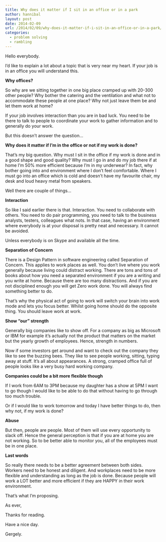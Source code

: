 ```yaml
---
title: Why does it matter if I sit in an office or in a park
author: hannibal
layout: post
date: 2014-02-09
url: /2014/02/09/why-does-it-matter-if-i-sit-in-an-office-or-in-a-park/
categories:
  - problem solving
  - rambling
---
```

Hello everybody. 

I&#8217;d like to explain a lot about a topic that is very near my heart. If your job is in an office you will understand this. 

**Why offices?**

So why are we sitting together in one big place cramped up with 20-300 other people? Why bother the catering and the ventilation and what not to accommodate these people at one place? Why not just leave them be and let them work at home? 

If your job involves interaction than you are in bad luck. You need to be there to talk to people to coordinate your work to gather information and to generally do your work. 

But this doesn&#8217;t answer the question&#8230;

**Why does it matter if I&#8217;m in the office or not if my work is done?**

That&#8217;s my big question. Why must I sit in the office if my work is done and in a good shape and good quality? Why must I go in and do my job there if at home I&#8217;m 50% more efficient because I&#8217;m in my underwear? In fact, why bother going into and environment where I don&#8217;t feel comfortable. Where I must go into an office which is cold and doesn&#8217;t have my favourite chair, my desk and loud heavy metal from speakers.

Well there are couple of things&#8230; 

**Interaction**

So like I said earlier there is that. Interaction. You need to collaborate with others. You need to do pair programming, you need to talk to the business analysts, testers, colleagues what nots. In that case, having an environment where everybody is at your disposal is pretty neat and necessary. It cannot be avoided. 

Unless everybody is on Skype and available all the time. 

**Separation of Concern**

There is a Design Pattern in software engineering called Separation of Concern. This applies to work places as well. You don&#8217;t live where you work generally because living could distract working. There are tons and tons of books about how you need a separated environment if you are a writing and you write at home. Because there are too many distractions. And if you are not disciplined enough you will get Zero work done. You will always find something better to do. 

That&#8217;s why the physical act of going to work will switch your brain into work mode and lets you focus better. Whilst going home should do the opposite thing. You should leave work at work.

**Show &#8220;our&#8221; strength**

Generally big companies like to show off. For a company as big as Microsoft or IBM for example it&#8217;s actually not the product that matters on the market but the yearly growth of employees. Hence, strength in numbers. 

Now if some investors get around and want to check out the company they like to see the buzzing bees. They like to see people working, sitting, typing away at stuff. It&#8217;s all about appearances. A strong, cramped office full of people looks like a very busy hard working company.

**Companies could be a bit more flexible though**

If I work from 6AM to 3PM because my daughter has a show at 5PM I want to go though I would like to be able to do that without having to go through too much trouble. 

Or if I would like to work tomorrow and today I have better things to do, then why not, if my work is done? 

**Abuse**

But then, people are people. Most of them will use every opportunity to slack off. Hence the general perception is that if you are at home you are not working. So to be better able to monitor you, all of the employees must be in one place.

**Last words**

So really there needs to be a better agreement between both sides. Workers need to be honest and diligent. And workplaces need to be more flexible and understanding as long as the job is done. Because people will work a LOT better and more efficient if they are HAPPY in their work environment.

That&#8217;s what I&#8217;m proposing. 

As ever,
  
Thanks for reading.
  
Have a nice day.

Gergely.